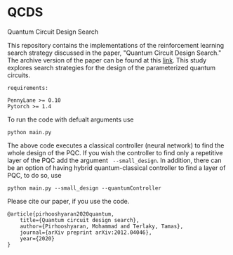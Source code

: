 # QCDS
Quantum Circuit Design Search

This repository contains the implementations of the reinforcement learning search strategy discussed in the paper, "Quantum Circuit Design Search." 
The archive version of the paper can be found at this [link](https://arxiv.org/pdf/2012.04046.pdf). This study explores search strategies for the design of the parameterized quantum circuits.

```
requirements:

PennyLane >= 0.10
Pytorch >= 1.4

```

To run the code with defualt arguments use

```
python main.py

```

The above code executes a classical controller (neural network) to find the whole design of the PQC. If you wish the controller to find only a repetitive layer of the PQC add the argument ``` --small_design```. In addition, there can be an option of having hybrid quantum-classical controller to find a layer of PQC, to do so, use 

```
python main.py --small_design --quantumController

```

Please cite our paper, if you use the code. 

```
@article{pirhooshyaran2020quantum,
	title={Quantum circuit design search},
	author={Pirhooshyaran, Mohammad and Terlaky, Tamas},
	journal={arXiv preprint arXiv:2012.04046},
	year={2020}
}

```



